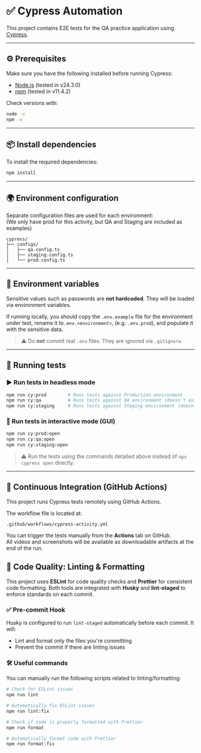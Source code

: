 # ✅ Cypress Automation

This project contains E2E tests for the QA practice application using [Cypress](https://www.cypress.io/).

---

## ⚙️ Prerequisites

Make sure you have the following installed before running Cypress:

- [Node.js](https://nodejs.org/) (tested in v24.3.0)
- [npm](https://www.npmjs.com/) (tested in v11.4.2)

Check versions with:

```bash
node -v
npm -v
```

---

## 📦 Install dependencies

To install the required dependencies:

```bash
npm install
```

---

## 🌍 Environment configuration

Separate configuration files are used for each environment:  
(We only have prod for this activity, but QA and Staging are included as examples)

```
cypress/
├── configs/
│   ├── qa.config.ts
│   ├── staging.config.ts
│   └── prod.config.ts
```

---

## 🔐 Environment variables

Sensitive values such as passwords are **not hardcoded**. They will be loaded via environment variables.

If running locally, you should copy the `.env.example` file for the environment under test, rename it to`.env.<environment>`, (e.g. `.env.prod`), and populate it with the sensitive data.

> ⚠️ Do **not** commit real `.env` files. They are ignored via `.gitignore`.

---

## 🚀 Running tests

### ▶️ Run tests in **headless mode**

```bash
npm run cy:prod        # Runs tests against Production environment
npm run cy:qa          # Runs tests against QA environment (doesn't exist, just added as an example)
npm run cy:staging     # Runs tests against Staging environment (doesn't exist, just added as an example)
```

### 🧪 Run tests in **interactive mode (GUI)**

```bash
npm run cy:prod:open
npm run cy:qa:open
npm run cy:staging:open
```

> ⚠️ Run the tests using the commands detailed above instead of `npx cypress open` directly.

---

## 🤖 Continuous Integration (GitHub Actions)

This project runs Cypress tests remotely using GitHub Actions.

The workflow file is located at:

```
.github/workflows/cypress-activity.yml
```

You can trigger the tests manually from the **Actions** tab on GitHub.  
All videos and screenshots will be available as downloadable artifacts at the end of the run.

## 🧹 Code Quality: Linting & Formatting

This project uses **ESLint** for code quality checks and **Prettier** for consistent code formatting. Both tools are integrated with **Husky** and **lint-staged** to enforce standards on each commit.

### ✅ Pre-commit Hook

Husky is configured to run `lint-staged` automatically before each commit. It will:

- Lint and format only the files you're committing
- Prevent the commit if there are linting issues

### 🛠️ Useful commands

You can manually run the following scripts related to linting/formatting:

```bash
# Check for ESLint issues
npm run lint

# Automatically fix ESLint issues
npm run lint:fix

# Check if code is properly formatted with Prettier
npm run format

# Automatically format code with Prettier
npm run format:fix
```